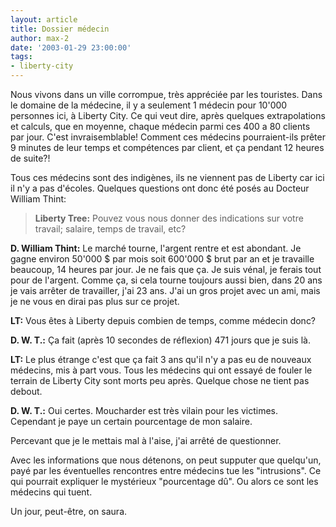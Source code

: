 ```yaml
---
layout: article
title: Dossier médecin
author: max-2
date: '2003-01-29 23:00:00'
tags:
- liberty-city
---
```


Nous vivons dans un ville corrompue, très appréciée par les touristes. Dans le domaine de la médecine, il y a seulement 1 médecin pour 10'000 personnes ici, à Liberty City. Ce qui veut dire, après quelques extrapolations et calculs, que en moyenne, chaque médecin parmi ces 400 a 80 clients par jour. C'est invraisemblable! Comment ces médecins pourraient-ils prêter 9 minutes de leur temps et compétences par client, et ça pendant 12 heures de suite?!

Tous ces médecins sont des indigènes, ils ne viennent pas de Liberty car ici il n'y a pas d'écoles. Quelques questions ont donc été posés au Docteur William Thint:

> **Liberty Tree:** Pouvez vous nous donner des indications sur votre travail; salaire, temps de travail, etc?

**D. William Thint:** Le marché tourne, l'argent rentre et est abondant. Je gagne environ 50'000 $ par mois soit 600'000 $ brut par an et je travaille beaucoup, 14 heures par jour. Je ne fais que ça. Je suis vénal, je ferais tout pour de l'argent. Comme ça, si cela tourne toujours aussi bien, dans 20 ans je vais arrêter de travailler, j'ai 23 ans. J'ai un gros projet avec un ami, mais je ne vous en dirai pas plus sur ce projet.

> 

**LT:** Vous êtes à Liberty depuis combien de temps, comme médecin donc?

> 

**D. W. T.:** Ça fait (après 10 secondes de réflexion) 471 jours que je suis là.

> 

**LT:** Le plus étrange c'est que ça fait 3 ans qu'il n'y a pas eu de nouveaux médecins, mis à part vous. Tous les médecins qui ont essayé de fouler le terrain de Liberty City sont morts peu après. Quelque chose ne tient pas debout.

> 

**D. W. T.:** Oui certes. Moucharder est très vilain pour les victimes. Cependant je paye un certain pourcentage de mon salaire.

Percevant que je le mettais mal à l'aise, j'ai arrêté de questionner.

Avec les informations que nous détenons, on peut supputer que quelqu'un, payé par les éventuelles rencontres entre médecins tue les "intrusions". Ce qui pourrait expliquer le mystérieux "pourcentage dû". Ou alors ce sont les médecins qui tuent.

Un jour, peut-être, on saura.